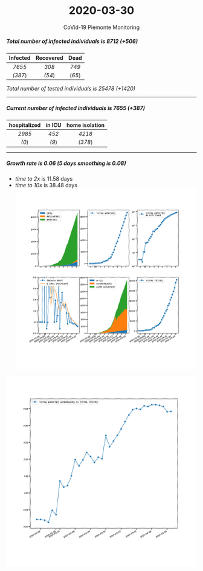 <div align='center'>

# 2020-03-30
CoVid-19 Piemonte Monitoring
</div>

##### Total number of infected individuals is 8712 (+506)
Infected | Recovered | Dead
:---: | :---: | :---:
*7655* | *308* | *749*
*(387*) | *(54*) | (*65*)

*Total number of tested individuals is 25478 (+1420)*
***
##### Current number of infected individuals is 7655 (+387)
hospitalized | in ICU | home isolation
:---: | :---: | :---:
*2985* |*452* |*4218*
*(0*) |*(9*) |*(378*)
***
##### Growth rate is 0.06 (5 days smoothing is 0.08)
- *time to 2x* is 11.58 days
- *time to 10x* is 38.48 days
![stats][stats]

![infected_normalized][infected_normalized]

[stats]: stats_Piemonte.png
[infected_normalized]: infected_normalized_Piemonte.png
